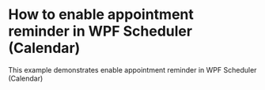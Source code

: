 # How to enable appointment reminder in WPF Scheduler (Calendar)

This example demonstrates enable appointment reminder in WPF Scheduler (Calendar)
